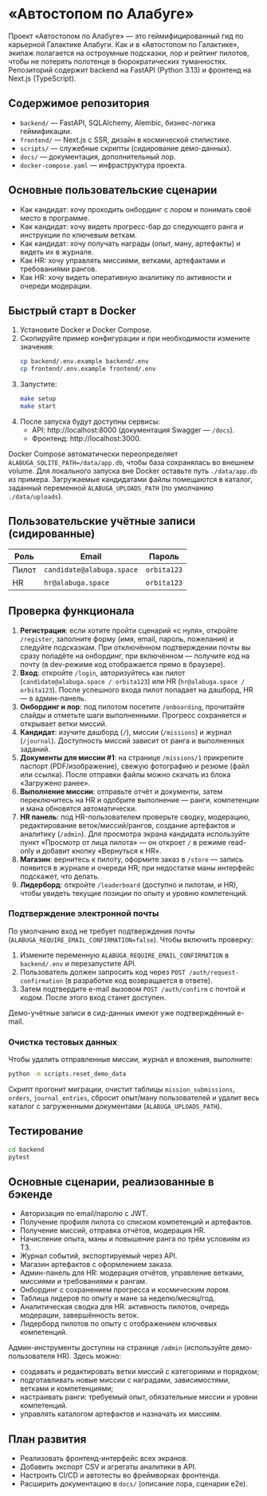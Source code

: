 # «Автостопом по Алабуге»

Проект «Автостопом по Алабуге» — это геймифицированный гид по карьерной Галактике Алабуги. Как и в «Автостопом по Галактике», экипаж полагается на остроумные подсказки, лор и рейтинг пилотов, чтобы не потерять полотенце в бюрократических туманностях. Репозиторий содержит backend на FastAPI (Python 3.13) и фронтенд на Next.js (TypeScript).

## Содержимое репозитория

- `backend/` — FastAPI, SQLAlchemy, Alembic, бизнес-логика геймификации.
- `frontend/` — Next.js с SSR, дизайн в космической стилистике.
- `scripts/` — служебные скрипты (сидирование демо-данных).
- `docs/` — документация, дополнительный лор.
- `docker-compose.yaml` — инфраструктура проекта.

## Основные пользовательские сценарии

- Как кандидат: хочу проходить онбординг с лором и понимать своё место в программе.
- Как кандидат: хочу видеть прогресс-бар до следующего ранга и инструкции по ключевым веткам.
- Как кандидат: хочу получать награды (опыт, ману, артефакты) и видеть их в журнале.
- Как HR: хочу управлять миссиями, ветками, артефактами и требованиями рангов.
- Как HR: хочу видеть оперативную аналитику по активности и очереди модерации.

## Быстрый старт в Docker

1. Установите Docker и Docker Compose.
2. Скопируйте пример конфигурации и при необходимости измените значения:
   ```bash
   cp backend/.env.example backend/.env
   cp frontend/.env.example frontend/.env
   ```
3. Запустите:
   ```bash
   make setup
   make start
   ```
4. После запуска будут доступны сервисы:
   - API: http://localhost:8000 (документация Swagger — `/docs`).
   - Фронтенд: http://localhost:3000.

Docker Compose автоматически переопределяет `ALABUGA_SQLITE_PATH=/data/app.db`, чтобы база сохранялась во внешнем volume. Для локального запуска вне Docker оставьте путь `./data/app.db` из примера. Загружаемые кандидатами файлы помещаются в каталог, заданный переменной `ALABUGA_UPLOADS_PATH` (по умолчанию `./data/uploads`).

## Пользовательские учётные записи (сидированные)

| Роль | Email | Пароль |
| --- | --- | --- |
| Пилот | `candidate@alabuga.space` | `orbita123` |
| HR | `hr@alabuga.space` | `orbita123` |

## Проверка функционала

1. **Регистрация**: если хотите пройти сценарий «с нуля», откройте `/register`, заполните форму (имя, email, пароль, пожелания) и следуйте подсказкам. При отключённом подтверждении почты вы сразу попадёте на онбординг, при включённом — получите код на почту (в dev-режиме код отображается прямо в браузере).
2. **Вход**: откройте `/login`, авторизуйтесь как пилот (`candidate@alabuga.space / orbita123`) или HR (`hr@alabuga.space / orbita123`). После успешного входа пилот попадает на дашборд, HR — в админ-панель.
3. **Онбординг и лор**: под пилотом посетите `/onboarding`, прочитайте слайды и отметьте шаги выполненными. Прогресс сохраняется и открывает ветки миссий.
4. **Кандидат**: изучите дашборд (`/`), миссии (`/missions`) и журнал (`/journal`). Доступность миссий зависит от ранга и выполненных заданий.
5. **Документы для миссии #1**: на странице `/missions/1` прикрепите паспорт (PDF/изображение), свежую фотографию и резюме (файл или ссылка). После отправки файлы можно скачать из блока «Загружено ранее».
6. **Выполнение миссии**: отправьте отчёт и документы, затем переключитесь на HR и одобрите выполнение — ранги, компетенции и мана обновятся автоматически.
7. **HR панель**: под HR-пользователем проверьте сводку, модерацию, редактирование веток/миссий/рангов, создание артефактов и аналитику (`/admin`). Для просмотра экрана кандидата используйте пункт «Просмотр от лица пилота» — он откроет `/` в режиме read-only и добавит кнопку «Вернуться к HR».
8. **Магазин**: вернитесь к пилоту, оформите заказ в `/store` — запись появится в журнале и очереди HR; при недостатке маны интерфейс подскажет, что делать.
9. **Лидерборд**: откройте `/leaderboard` (доступно и пилотам, и HR), чтобы увидеть текущие позиции по опыту и уровню компетенций.

### Подтверждение электронной почты

По умолчанию вход не требует подтверждения почты (`ALABUGA_REQUIRE_EMAIL_CONFIRMATION=false`).
Чтобы включить проверку:

1. Измените переменную `ALABUGA_REQUIRE_EMAIL_CONFIRMATION` в `backend/.env` и перезапустите API.
2. Пользователь должен запросить код через `POST /auth/request-confirmation` (в разработке код возвращается в ответе).
3. Затем подтвердите e-mail вызовом `POST /auth/confirm` с почтой и кодом. После этого вход станет доступен.

Демо-учётные записи в сид-данных имеют уже подтверждённый e-mail.

### Очистка тестовых данных

Чтобы удалить отправленные миссии, журнал и вложения, выполните:

```bash
python -m scripts.reset_demo_data
```

Скрипт прогонит миграции, очистит таблицы `mission_submissions`, `orders`, `journal_entries`, сбросит опыт/ману пользователей и удалит весь каталог с загруженными документами (`ALABUGA_UPLOADS_PATH`).

## Тестирование

```bash
cd backend
pytest
```

## Основные сценарии, реализованные в бэкенде

- Авторизация по email/паролю с JWT.
- Получение профиля пилота со списком компетенций и артефактов.
- Получение миссий, отправка отчётов, модерация HR.
- Начисление опыта, маны и повышение ранга по трём условиям из ТЗ.
- Журнал событий, экспортируемый через API.
- Магазин артефактов с оформлением заказа.
- Админ-панель для HR: модерация отчётов, управление ветками, миссиями и требованиями к рангам.
- Онбординг с сохранением прогресса и космическим лором.
- Таблица лидеров по опыту и мане за неделю/месяц/год.
- Аналитическая сводка для HR: активность пилотов, очередь модерации, завершённость веток.
- Лидерборд пилотов по опыту с отображением ключевых компетенций.

Админ-инструменты доступны на странице `/admin` (используйте демо-пользователя HR). Здесь можно:

- создавать и редактировать ветки миссий с категориями и порядком;
- подготавливать новые миссии с наградами, зависимостями, ветками и компетенциями;
- настраивать ранги: требуемый опыт, обязательные миссии и уровни компетенций.
- управлять каталогом артефактов и назначать их миссиям.

## План развития

- Реализовать фронтенд-интерфейс всех экранов.
- Добавить экспорт CSV и агрегаты аналитики в API.
- Настроить CI/CD и автотесты во фреймворках фронтенда.
- Расширить документацию в `docs/` (описание лора, сценарии e2e).

